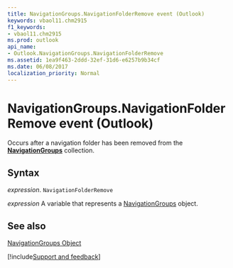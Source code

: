 ```yaml
---
title: NavigationGroups.NavigationFolderRemove event (Outlook)
keywords: vbaol11.chm2915
f1_keywords:
- vbaol11.chm2915
ms.prod: outlook
api_name:
- Outlook.NavigationGroups.NavigationFolderRemove
ms.assetid: 1ea9f463-2ddd-32ef-31d6-e6257b9b34cf
ms.date: 06/08/2017
localization_priority: Normal
---
```



# NavigationGroups.NavigationFolderRemove event (Outlook)

Occurs after a navigation folder has been removed from the  **[NavigationGroups](Outlook.NavigationGroups.md)** collection.


## Syntax

_expression_. `NavigationFolderRemove`

_expression_ A variable that represents a [NavigationGroups](Outlook.NavigationGroups.md) object.


## See also


[NavigationGroups Object](Outlook.NavigationGroups.md)

[!include[Support and feedback](~/includes/feedback-boilerplate.md)]